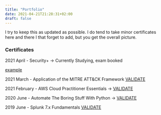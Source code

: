 ```yaml
---
title: "Portfolio"
date: 2021-04-21T21:28:31+02:00
draft: false
---
```


I try to keep this as updated as possible. I do tend to take minor certificates here and there I that forget to add, but you get the overall picture.

### Certificates
2021 April - Security+ -> Currently Studying, exam booked

<a href="http://example.com/" target="_blank">example</a>

2021 March - Application of the MITRE ATT&CK Framework [VALIDATE](https://app.cybrary.it/courses/api/certificate/CC-39b948f5-6757-428e-888e-67ab74d193f8/view)

2021 February - AWS Cloud Practitioner Essentials -> [VALIDATE](https://www.aws.training/SignIn?returnUrl=%2fTranscript%2fCompletionCertificateHtml%3ftranscriptid%3dKwkq9Rx9v0q3_k7x_wsbfg2)

2020 June - Automate The Boring Stuff With Python -> [VALIDATE](https://www.udemy.com/certificate/UC-350fb9eb-114e-4842-9c1f-b7ae12a17fe9/)

2019 June - Splunk 7.x Fundamentals [VALIDATE](https://education.splunk.com/award/completion/f198122a-44c9-3224-8115-7927b46785ec)

